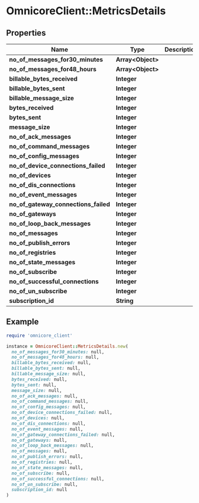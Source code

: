 # OmnicoreClient::MetricsDetails

## Properties

| Name | Type | Description | Notes |
| ---- | ---- | ----------- | ----- |
| **no_of_messages_for30_minutes** | **Array&lt;Object&gt;** |  | [optional] |
| **no_of_messages_for48_hours** | **Array&lt;Object&gt;** |  | [optional] |
| **billable_bytes_received** | **Integer** |  | [optional] |
| **billable_bytes_sent** | **Integer** |  | [optional] |
| **billable_message_size** | **Integer** |  | [optional] |
| **bytes_received** | **Integer** |  | [optional] |
| **bytes_sent** | **Integer** |  | [optional] |
| **message_size** | **Integer** |  | [optional] |
| **no_of_ack_messages** | **Integer** |  | [optional] |
| **no_of_command_messages** | **Integer** |  | [optional] |
| **no_of_config_messages** | **Integer** |  | [optional] |
| **no_of_device_connections_failed** | **Integer** |  | [optional] |
| **no_of_devices** | **Integer** |  | [optional] |
| **no_of_dis_connections** | **Integer** |  | [optional] |
| **no_of_event_messages** | **Integer** |  | [optional] |
| **no_of_gateway_connections_failed** | **Integer** |  | [optional] |
| **no_of_gateways** | **Integer** |  | [optional] |
| **no_of_loop_back_messages** | **Integer** |  | [optional] |
| **no_of_messages** | **Integer** |  | [optional] |
| **no_of_publish_errors** | **Integer** |  | [optional] |
| **no_of_registries** | **Integer** |  | [optional] |
| **no_of_state_messages** | **Integer** |  | [optional] |
| **no_of_subscribe** | **Integer** |  | [optional] |
| **no_of_successful_connections** | **Integer** |  | [optional] |
| **no_of_un_subscribe** | **Integer** |  | [optional] |
| **subscription_id** | **String** |  | [optional] |

## Example

```ruby
require 'omnicore_client'

instance = OmnicoreClient::MetricsDetails.new(
  no_of_messages_for30_minutes: null,
  no_of_messages_for48_hours: null,
  billable_bytes_received: null,
  billable_bytes_sent: null,
  billable_message_size: null,
  bytes_received: null,
  bytes_sent: null,
  message_size: null,
  no_of_ack_messages: null,
  no_of_command_messages: null,
  no_of_config_messages: null,
  no_of_device_connections_failed: null,
  no_of_devices: null,
  no_of_dis_connections: null,
  no_of_event_messages: null,
  no_of_gateway_connections_failed: null,
  no_of_gateways: null,
  no_of_loop_back_messages: null,
  no_of_messages: null,
  no_of_publish_errors: null,
  no_of_registries: null,
  no_of_state_messages: null,
  no_of_subscribe: null,
  no_of_successful_connections: null,
  no_of_un_subscribe: null,
  subscription_id: null
)
```

